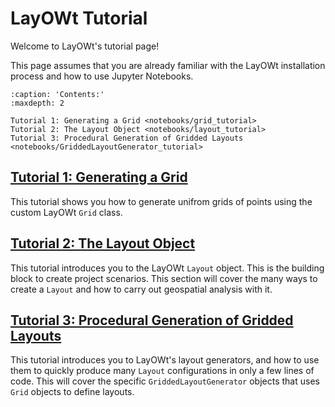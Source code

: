 # LayOWt Tutorial

Welcome to LayOWt's tutorial page!

This page assumes that you are already familiar with the LayOWt installation process and how to use Jupyter Notebooks.

```{toctree}
:caption: 'Contents:'
:maxdepth: 2

Tutorial 1: Generating a Grid <notebooks/grid_tutorial>
Tutorial 2: The Layout Object <notebooks/layout_tutorial>
Tutorial 3: Procedural Generation of Gridded Layouts <notebooks/GriddedLayoutGenerator_tutorial>
```

## [Tutorial 1: Generating a Grid](notebooks/grid_tutorial)

This tutorial shows you how to generate unifrom grids of points using the custom LayOWt `Grid` class.

## [Tutorial 2: The Layout Object](notebooks/layout_tutorial)

This tutorial introduces you to the LayOWt `Layout` object. This is the building block to create project scenarios.
This section will cover the many ways to create a `Layout` and how to carry out geospatial analysis with it.

## [Tutorial 3: Procedural Generation of Gridded Layouts](notebooks/GriddedLayoutGenerator_tutorial)

This tutorial introduces you to LayOWt's layout generators, and how to use them to quickly produce many `Layout` configurations in only a few lines of code.
This will cover the specific `GriddedLayoutGenerator` objects that uses `Grid` objects to define layouts.